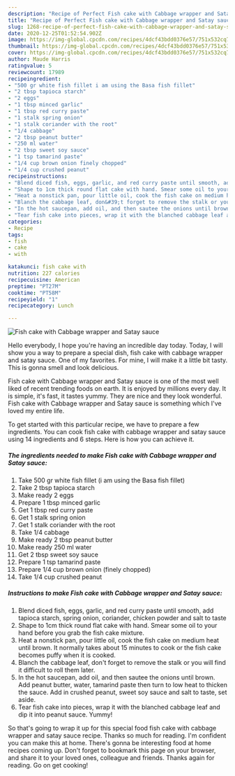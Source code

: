 ```yaml
---
description: "Recipe of Perfect Fish cake with Cabbage wrapper and Satay sauce"
title: "Recipe of Perfect Fish cake with Cabbage wrapper and Satay sauce"
slug: 1268-recipe-of-perfect-fish-cake-with-cabbage-wrapper-and-satay-sauce
date: 2020-12-25T01:52:54.902Z
image: https://img-global.cpcdn.com/recipes/4dcf43bdd0376e57/751x532cq70/fish-cake-with-cabbage-wrapper-and-satay-sauce-recipe-main-photo.jpg
thumbnail: https://img-global.cpcdn.com/recipes/4dcf43bdd0376e57/751x532cq70/fish-cake-with-cabbage-wrapper-and-satay-sauce-recipe-main-photo.jpg
cover: https://img-global.cpcdn.com/recipes/4dcf43bdd0376e57/751x532cq70/fish-cake-with-cabbage-wrapper-and-satay-sauce-recipe-main-photo.jpg
author: Maude Harris
ratingvalue: 5
reviewcount: 17989
recipeingredient:
- "500 gr white fish fillet i am using the Basa fish fillet"
- "2 tbsp tapioca starch"
- "2 eggs"
- "1 tbsp minced garlic"
- "1 tbsp red curry paste"
- "1 stalk spring onion"
- "1 stalk coriander with the root"
- "1/4 cabbage"
- "2 tbsp peanut butter"
- "250 ml water"
- "2 tbsp sweet soy sauce"
- "1 tsp tamarind paste"
- "1/4 cup brown onion finely chopped"
- "1/4 cup crushed peanut"
recipeinstructions:
- "Blend diced fish, eggs, garlic, and red curry paste until smooth, add tapioca starch, spring onion, coriander, chicken powder and salt to taste"
- "Shape to 1cm thick round flat cake with hand. Smear some oil to your hand before you grab the fish cake mixture."
- "Heat a nonstick pan, pour little oil, cook the fish cake on medium heat until brown. It normally takes about 15 minutes to cook or the fish cake becomes puffy when it is cooked."
- "Blanch the cabbage leaf, don&#39;t forget to remove the stalk or you will find it difficult to roll them later."
- "In the hot saucepan, add oil, and then sautee the onions until brown. Add peanut butter, water, tamarind paste then turn to low heat to thicken the sauce. Add in crushed peanut, sweet soy sauce and salt to taste, set aside."
- "Tear fish cake into pieces, wrap it with the blanched cabbage leaf and dip it into peanut sauce. Yummy!"
categories:
- Recipe
tags:
- fish
- cake
- with

katakunci: fish cake with 
nutrition: 227 calories
recipecuisine: American
preptime: "PT27M"
cooktime: "PT58M"
recipeyield: "1"
recipecategory: Lunch

---
```



![Fish cake with Cabbage wrapper and Satay sauce](https://img-global.cpcdn.com/recipes/4dcf43bdd0376e57/751x532cq70/fish-cake-with-cabbage-wrapper-and-satay-sauce-recipe-main-photo.jpg)

Hello everybody, I hope you're having an incredible day today. Today, I will show you a way to prepare a special dish, fish cake with cabbage wrapper and satay sauce. One of my favorites. For mine, I will make it a little bit tasty. This is gonna smell and look delicious.



Fish cake with Cabbage wrapper and Satay sauce is one of the most well liked of recent trending foods on earth. It is enjoyed by millions every day. It is simple, it's fast, it tastes yummy. They are nice and they look wonderful. Fish cake with Cabbage wrapper and Satay sauce is something which I've loved my entire life.


To get started with this particular recipe, we have to prepare a few ingredients. You can cook fish cake with cabbage wrapper and satay sauce using 14 ingredients and 6 steps. Here is how you can achieve it.

<!--inarticleads1-->

##### The ingredients needed to make Fish cake with Cabbage wrapper and Satay sauce:

1. Take 500 gr white fish fillet (i am using the Basa fish fillet)
1. Take 2 tbsp tapioca starch
1. Make ready 2 eggs
1. Prepare 1 tbsp minced garlic
1. Get 1 tbsp red curry paste
1. Get 1 stalk spring onion
1. Get 1 stalk coriander with the root
1. Take 1/4 cabbage
1. Make ready 2 tbsp peanut butter
1. Make ready 250 ml water
1. Get 2 tbsp sweet soy sauce
1. Prepare 1 tsp tamarind paste
1. Prepare 1/4 cup brown onion (finely chopped)
1. Take 1/4 cup crushed peanut




<!--inarticleads2-->

##### Instructions to make Fish cake with Cabbage wrapper and Satay sauce:

1. Blend diced fish, eggs, garlic, and red curry paste until smooth, add tapioca starch, spring onion, coriander, chicken powder and salt to taste
1. Shape to 1cm thick round flat cake with hand. Smear some oil to your hand before you grab the fish cake mixture.
1. Heat a nonstick pan, pour little oil, cook the fish cake on medium heat until brown. It normally takes about 15 minutes to cook or the fish cake becomes puffy when it is cooked.
1. Blanch the cabbage leaf, don&#39;t forget to remove the stalk or you will find it difficult to roll them later.
1. In the hot saucepan, add oil, and then sautee the onions until brown. Add peanut butter, water, tamarind paste then turn to low heat to thicken the sauce. Add in crushed peanut, sweet soy sauce and salt to taste, set aside.
1. Tear fish cake into pieces, wrap it with the blanched cabbage leaf and dip it into peanut sauce. Yummy!




So that's going to wrap it up for this special food fish cake with cabbage wrapper and satay sauce recipe. Thanks so much for reading. I'm confident you can make this at home. There's gonna be interesting food at home recipes coming up. Don't forget to bookmark this page on your browser, and share it to your loved ones, colleague and friends. Thanks again for reading. Go on get cooking!
